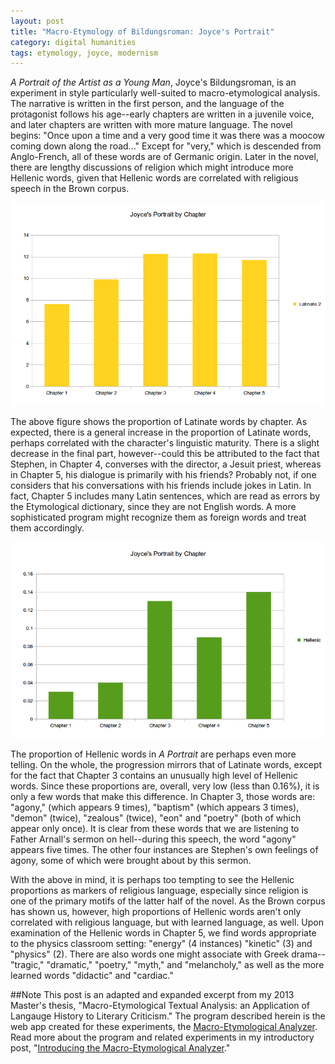 ```yaml
---
layout: post
title: "Macro-Etymology of Bildungsroman: Joyce's Portrait"
category: digital humanities
tags: etymology, joyce, modernism
---
```


_A Portrait of the Artist as a Young Man_, Joyce's Bildungsroman, is an experiment in style particularly well-suited to macro-etymological analysis. The narrative is written in the first person, and the language of the protagonist follows his age--early chapters are written in a juvenile voice, and later chapters are written with more mature language. The novel begins: "Once upon a time and a very good time it was there was a moocow coming down along the road..." Except for "very," which is descended from Anglo-French, all of these words are of Germanic origin. Later in the novel, there are lengthy discussions of religion which might introduce more Hellenic words, given that Hellenic words are correlated with religious speech in the Brown corpus.

![Latinate Words in _Portrait_, by Chapter](/images/macro-etym/portrait-2g-w-lat.png)

The above figure shows the proportion of Latinate words by chapter. As expected, there is a general increase in the proportion of Latinate words, perhaps correlated with the character's linguistic maturity. There is a slight decrease in the final part, however--could this be attributed to the fact that Stephen, in Chapter 4, converses with the director, a Jesuit priest, whereas in Chapter 5, his dialogue is primarily with his friends? Probably not, if one considers that his conversations with his friends include jokes in Latin. In fact, Chapter 5 includes many Latin sentences, which are read as errors by the Etymological dictionary, since they are not English words. A more sophisticated program might recognize them as foreign words and treat them accordingly.

![Hellenic Words in _Portrait_, by Chapter](/images/macro-etym/portrait-2g-hel.png)

The proportion of Hellenic words in _A Portrait_ are perhaps even more telling. On the whole, the progression mirrors that of Latinate words, except for the fact that Chapter 3 contains an unusually high level of Hellenic words. Since these proportions are, overall, very low (less than 0.16%), it is only a few words that make this difference. In Chapter 3, those words are: "agony," (which appears 9 times), "baptism" (which appears 3 times), "demon" (twice), "zealous" (twice), "eon" and "poetry" (both of which appear only once). It is clear from these words that we are listening to Father Arnall's sermon on hell--during this speech, the word "agony" appears five times. The other four instances are Stephen's own feelings of agony, some of which were brought about by this sermon.

With the above in mind, it is perhaps too tempting to see the Hellenic proportions as markers of religious language, especially since religion is one of the primary motifs of the latter half of the novel. As the Brown corpus has shown us, however, high proportions of Hellenic words aren't only correlated with religious language, but with learned language, as well. Upon examination of the Hellenic words in Chapter 5, we find words appropriate to the physics classroom setting: "energy" (4 instances) "kinetic" (3) and "physics" (2). There are also words one might associate with Greek drama--"tragic," "dramatic," "poetry," "myth," and "melancholy," as well as the more learned words "didactic" and "cardiac."

##Note
This post is an adapted and expanded excerpt from my 2013 Master's thesis, "Macro-Etymological Textual Analysis: an Application of Langauge History to Literary Criticism." The program described herein is the web app created for these experiments, the [Macro-Etymological Analyzer](http://jonreeve.com/etym). Read more about the program and related experiments in my introductory post, "[Introducing the Macro-Etymological Analyzer](/2013/11/introducing-the-macro-etymological-analyzer/)."   

